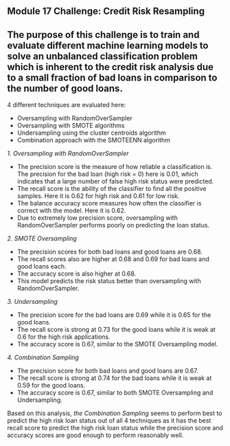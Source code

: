 ## Module 17 Challenge: Credit Risk Resampling

The purpose of this challenge is to train and evaluate different machine learning models to solve an unbalanced classification problem which is inherent to the credit risk analysis due to a small fraction of bad loans in comparison to the number of good loans.
--
4 different techniques are evaluated here:
* Oversampling with RandomOverSampler
* Oversampling with SMOTE algorithms
* Undersampling using the cluster centroids algorithm
* Combination approach with the SMOTEENN algorithm

*1. Oversampling with RandomOverSampler*
* The precision score is the measure of how reliable a classification is.  The precision for the bad loan (high risk = 0) here is 0.01, which indicates that a large number of false high risk status were predicted.
* The recall score is the ability of the classifier to find all the positive samples.  Here it is 0.62 for high risk and 0.61 for low risk.
* The balance accuracy score measures how often the classifier is correct with the model.  Here it is 0.62.
* Due to extremely low precision score, oversampling with RandomOverSampler performs poorly on predicting the loan status.

*2. SMOTE Oversampling*
* The precision scores for both bad loans and good loans are 0.68.
* The recall scores also are higher at 0.68 and 0.69 for bad loans and good loans each.
* The accuracy score is also higher at 0.68.
* This model predicts the risk status better than oversampling with RandomOverSampler.

*3. Undersampling*
* The precision score for the bad loans are 0.69 while it is 0.65 for the good loans.
* The recall score is strong at 0.73 for the good loans while it is weak at 0.6 for the high risk applications.
* The accuracy score is 0.67, similar to the SMOTE Oversampling model.

*4. Combination Sampling*
* The precision score for both bad loans and good loans are 0.67.
* The recall score is strong at 0.74 for the bad loans while it is weak at 0.59 for the good loans.
* The accuracy score is 0.67, similar to both SMOTE Oversampling and Undersampling.

Based on this analysis, *the Combination Sampling* seems to perform best to predict the high risk loan status out of all 4 techniques as it has the best recall score to predict the high risk loan status while the precision score and accuracy scores are good enough to perform reasonably well.
